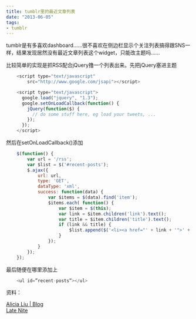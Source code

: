 ```yaml
---
title: tumblr里的最近文章列表
date: "2013-06-05"
tags:
- tumblr
---
```

tumblr是有多喜欢dashboard……很不喜欢在侧边栏显示个关注列表搞得跟SNS一样，结果发现居然没有最近文章列表这个widget，只能改主题吗……

比较简单的实现是抓RSS配合jQuery撸一个列表出来。先把jQuery塞进主题

```javascript
    <script type="text/javascript" 
        src="http://www.google.com/jsapi"></script>

    <script type="text/javascript">
      google.load("jquery", "1.3");
      google.setOnLoadCallback(function() {
        jQuery(function($) {
          // do some stuff here, eg load your tweets, ...
        });
      });
    </script>
```

然后在setOnLoadCallback()添加

```javascript
    $(function() {
        var url = '/rss';
        var $list = $('#recent-posts');
        $.ajax({
            url: url,
            type: 'GET',
            dataType: 'xml',
            success: function(data) {                
                var $items = $(data).find('item');
                $items.each( function() {
                    var $item = $(this);
                    var link = $item.children('link').text();
                    var title = $item.children('title').text();
                    if (link && title) {
                        $list.append($('<li><a href="' + link + '">' + title + '</a></li>'));
                    }
                });
            }
        });
    });
```

最后随便在哪里添加上

```javascript
    <ul id=”recent-posts”></ul>
```

资料：

[Alicia Liu | Blog](http://blog.alicialiu.net/post/28774045588/how-to-add-list-of-recent-posts-to-tumblr)  
[Late Nite](http://latenite.tumblr.com/post/523511693/use-jquery-in-your-tumblr-theme)